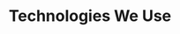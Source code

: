 ---
type: TechnologiesWeUse
title: 'Technologies We Use'
descriptions:
    - 'TypeScript'
    - 'React / ReactNative'
    - 'Python'
    - 'JavaScript'
toes:
  [
    {  
      to: "/TypeScript",
    },
    {  
      to: "/React",
    },
    {
      to: "/Python",
    },
    {
      to: "/Javascript",
    },
  ]
---